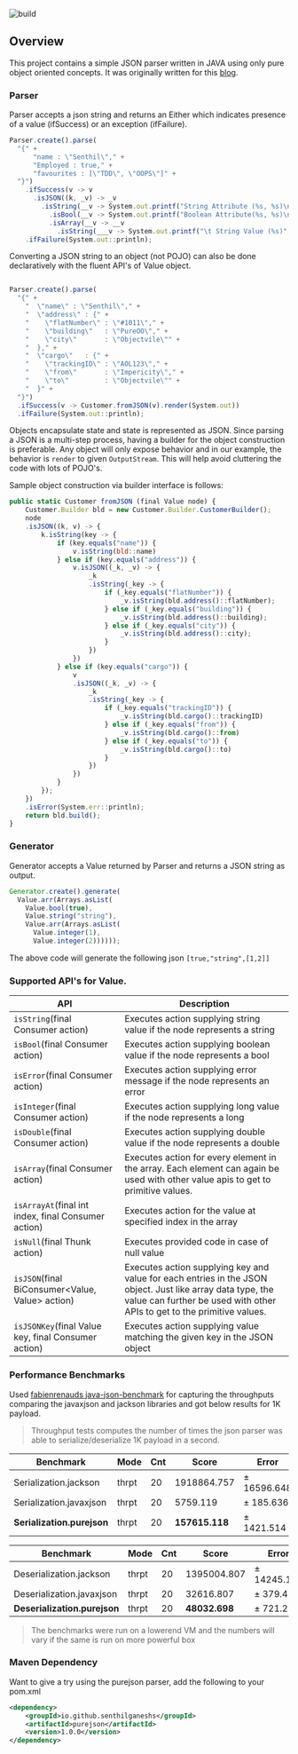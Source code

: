 ![build](https://travis-ci.org/senthilganeshs/jsonp.svg?branch=master)

## Overview

This project contains a simple JSON parser written in JAVA using only pure object oriented concepts. It was originally written for this [blog](https://Senthilganesh.hashnode.dev/yet-another-attempt-to-write-json-parser-cjzyzgxz5001nxls1sdx2cq56).

### Parser
Parser accepts a json string and returns an Either which indicates presence of a value (ifSuccess) or an exception (ifFailure). 

```javascript
Parser.create().parse(
  "{" +
      "name : \"Senthil\"," + 
      "Employed : true," +
      "favourites : [\"TDD\", \"OOPS\"]" + 
  "}")
    .ifSuccess(v -> v
      .isJSON((k, _v) -> _v
        .isString(__v -> System.out.printf("String Attribute (%s, %s)\n", k, __v))
          .isBool(__v -> System.out.printf("Boolean Attribute(%s, %s)\n", k, __v))
          .isArray(__v -> __v
            .isString(___v -> System.out.printf("\t String Value (%s)", ___v)))))
    .ifFailure(System.out::println);
```

Converting a JSON string to an object (not POJO) can also be done declaratively with the fluent API's of Value object.

```javascript

Parser.create().parse(
  "{" + 
    "  \"name\" : \"Senthil\"," + 
    "  \"address\" : {" + 
    "    \"flatNumber\" : \"#1011\"," + 
    "    \"building\"   : \"PureOO\"," + 
    "    \"city\"       : \"Objectvile\"" + 
    "  }," + 
    "  \"cargo\"   : {" + 
    "    \"trackingID\" : \"AOL123\"," + 
    "    \"from\"       : \"Impericity\"," + 
    "    \"to\"         : \"Objectvile\"" + 
    "  }" + 
  "}")
  .ifSuccess(v -> Customer.fromJSON(v).render(System.out))
  .ifFailure(System.out::println);
```

Objects encapsulate state and state is represented as JSON. Since parsing a JSON is a multi-step process, having a builder for the object construction is preferable. Any object will only expose behavior and in our example, the behavior is `render` to given `OutputStream`. This will help avoid cluttering the code with lots of POJO's.

Sample object construction via builder interface is follows:
```javascript
public static Customer fromJSON (final Value node) {
    Customer.Builder bld = new Customer.Builder.CustomerBuilder();
    node
    .isJSON((k, v) -> {
        k.isString(key -> {
            if (key.equals("name")) {
                v.isString(bld::name)
            } else if (key.equals("address")) {
                v.isJSON((_k, _v) -> {
                    _k
                    .isString(_key -> {
                        if (_key.equals("flatNumber")) {
                            _v.isString(bld.address()::flatNumber);
                        } else if (_key.equals("building")) {
                            _v.isString(bld.address()::building);
                        } else if (_key.equals("city")) {
                            _v.isString(bld.address()::city);
                        }
                    })
                })
            } else if (key.equals("cargo")) {
                v
                .isJSON((_k, _v) -> {
                    _k
                    .isString(_key -> {
                        if (_key.equals("trackingID")) {
                            _v.isString(bld.cargo()::trackingID)
                        } else if (_key.equals("from")) {
                            _v.isString(bld.cargo()::from)
                        } else if (_key.equals("to")) {
                            _v.isString(bld.cargo()::to)
                        }
                    })
                })
            }
        });
    })
    .isError(System.err::println);
    return bld.build();
}
```


### Generator
Generator accepts a Value returned by Parser and returns a JSON string as output.
```javascript
Generator.create().generate(
  Value.arr(Arrays.asList(
    Value.bool(true),
    Value.string("string"),
    Value.arr(Arrays.asList(
      Value.integer(1),
      Value.integer(2))))));
```

The above code will generate the following json `[true,"string",[1,2]]`

### Supported API's for Value.

|API                                        |Description                                                             |
|-------------------------------------------|------------------------------------------------------------------------|
|`isString`(final Consumer<String> action)    | Executes action supplying string value if the node represents a string |
|`isBool`(final Consumer<Boolean> action)     | Executes action supplying boolean value if the node represents a bool  |
|`isError`(final Consumer<String> action)     | Executes action supplying error message if the node represents an error|
|`isInteger`(final Consumer<Long> action)     | Executes action supplying long value if the node represents a long     |
|`isDouble`(final Consumer<Double> action)    | Executes action supplying double value if the node represents a double |
|`isArray`(final Consumer<Value> action)      | Executes action for every element in the array. Each element can again be used with other value apis to get to primitive values. |
|`isArrayAt`(final int index, final Consumer<Value> action)| Executes action for the value at specified index in the array|
|`isNull`(final Thunk action)                 | Executes provided code in case of null value                            |
|`isJSON`(final BiConsumer<Value, Value> action) | Executes action supplying key and value for each entries in the JSON object. Just like array data type, the value can further be used with other APIs to get to the primitive values. |
|`isJSONKey`(final Value key, final Consumer<Value> action) | Executes action supplying value matching the given key in the JSON object|

### Performance Benchmarks

Used [fabienrenauds java-json-benchmark](https://github.com/fabienrenaud/java-json-benchmark) for capturing the throughputs comparing the javaxjson and jackson libraries and got below results for 1K payload.

> Throughput tests computes the number of times the json parser was able to serialize/deserialize 1K payload in a second.

|Benchmark                 |Mode |  Cnt|        Score|       Error|  Units|
|--------------------------|-----|-----|-------------|------------|-------|
|Serialization.jackson     |thrpt|   20|  1918864.757| ± 16596.648|  ops/s|
|Serialization.javaxjson   |thrpt|   20|     5759.119| ±   185.636|  ops/s|
|**Serialization.purejson**  |thrpt|   20|   **157615.118**| ±  1421.514|  ops/s|


|Benchmark                 |Mode | Cnt |        Score|       Error|  Units|
|--------------------------|-----|-----|-------------|------------|-------|
|Deserialization.jackson   |thrpt|   20|  1395004.807| ± 14245.110|  ops/s|
|Deserialization.javaxjson |thrpt|   20|    32616.807| ±   379.452|  ops/s|
|**Deserialization.purejson**|thrpt|   20|    **48032.698**| ±   721.215|  ops/s|

> The benchmarks were run on a lowerend VM and the numbers will vary if the same is run on more powerful box

### Maven Dependency

Want to give a try using the purejson parser, add the following to your pom.xml 

```xml
<dependency>
    <groupId>io.github.senthilganeshs</groupId>
    <artifactId>purejson</artifactId>
    <version>1.0.0</version>
</dependency>
```
